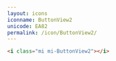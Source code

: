```yaml
---
layout: icons
iconname: ButtonView2
unicode: EA82
permalink: /icon/ButtonView2/
---
```


``` html
<i class="mi mi-ButtonView2"></i>
```
